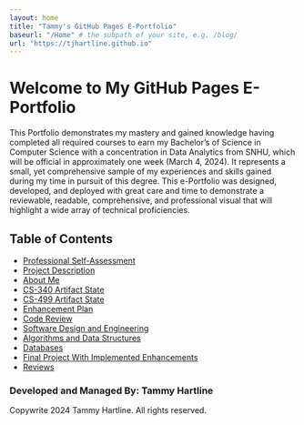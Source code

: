 ```yaml
---
layout: home
title: "Tammy's GitHub Pages E-Portfolio"
baseurl: "/Home" # the subpath of your site, e.g. /blog/
url: "https://tjhartline.github.io"
---
```


# Welcome to My GitHub Pages E-Portfolio

This Portfolio demonstrates my mastery and gained knowledge having completed all required courses to earn my Bachelor’s of Science in Computer Science with a concentration in Data Analytics from SNHU, which will be official in approximately one week (March 4, 2024). It represents a small, yet comprehensive sample of my experiences and skills gained during my time in pursuit of this degree. This e-Portfolio was designed, developed, and deployed with great care and time to demonstrate a reviewable, readable, comprehensive, and professional visual that will highlight a wide array of technical proficiencies.

## Table of Contents
- [Professional Self-Assessment](/professional-self-assessment/)
- [Project Description](/portfolio-considerations/)
- [About Me](/about-me/)
- [CS-340 Artifact State](/cs-340-artifact-state/)
- [CS-499 Artifact State](/cs-499-artifact-state/)
- [Enhancement Plan](/enhancement-plan/)
- [Code Review](/code-review/)
- [Software Design and Engineering](/software-design-and-engineering/)
- [Algorithms and Data Structures](/algorithms-and-data-structures/)
- [Databases](/databases/)
- [Final Project With Implemented Enhancements](/final-project/)
- [Reviews](/reviews/)

### Developed and Managed By: Tammy Hartline
Copywrite 2024 Tammy Hartline. All rights reserved.
